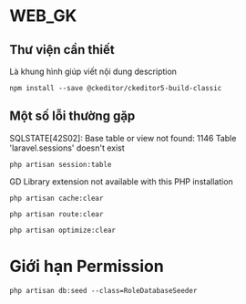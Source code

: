 # WEB_GK
## Thư viện cần thiết
Là khung hình giúp viết nội dung description 
```
npm install --save @ckeditor/ckeditor5-build-classic
```

## Một số lỗi thường gặp
SQLSTATE[42S02]: Base table or view not found: 1146 Table 'laravel.sessions' doesn't exist
```
php artisan session:table
```
GD Library extension not available with this PHP installation
```
php artisan cache:clear
```
```
php artisan route:clear
```
```
php artisan optimize:clear
```

# Giới hạn Permission
```
php artisan db:seed --class=RoleDatabaseSeeder
```

